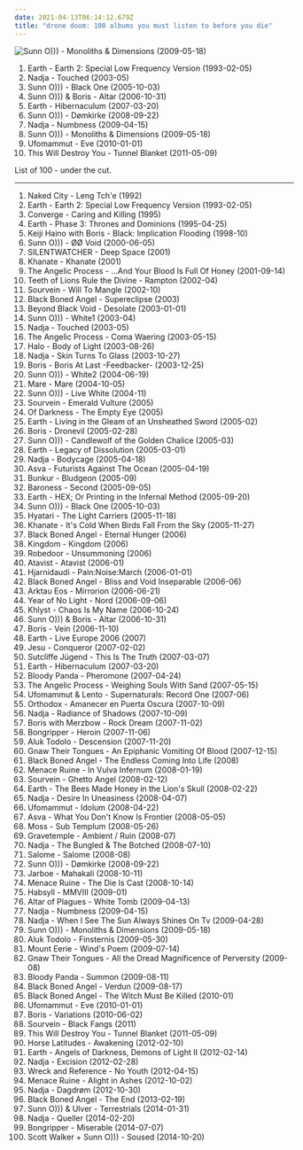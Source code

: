 ```yaml
---
date: 2021-04-13T06:14:12.679Z
title: "drone doom: 100 albums you must listen to before you die"
---
```

![Sunn O))) - Monoliths &amp; Dimensions (2009-05-18)](http://coverartarchive.org/release/50f53ceb-8e3c-3508-8c4e-80479bf93040/21129584187-500.jpg "Sunn O))) - Monoliths & Dimensions (2009-05-18)")
<ol class="albums">
<li data-cover="https://img.discogs.com/QPW4f0c-NOmLiXlyif-8uUVQh3c=/fit-in/600x603/filters:strip_icc():format(jpeg):mode_rgb():quality(90)/discogs-images/R-350902-1474027695-1021.jpeg.jpg" data-tags="drone, drone doom" role="button">Earth - Earth 2: Special Low Frequency Version (1993-02-05)</li>
<li data-cover="http://coverartarchive.org/release/9c4d2fcd-2578-4b19-875b-8836ecf1f179/2704214622-500.jpg" data-tags="drone" role="button">Nadja - Touched (2003-05)</li>
<li data-cover="http://coverartarchive.org/release/a87bb818-1584-4792-a4ea-ede2a752670f/12224448032-500.jpg" data-tags="drone" role="button">Sunn O))) - Black One (2005-10-03)</li>
<li data-cover="http://coverartarchive.org/release/441e27af-1bab-4295-9a07-76b5d534766c/12049469320-500.jpg" data-tags="drone, drone doom, experimental" role="button">Sunn O))) & Boris - Altar (2006-10-31)</li>
<li data-cover="http://coverartarchive.org/release/dc29f643-e2d3-4801-b0fe-db736a18fa4a/2386372698-500.jpg" data-tags="drone" role="button">Earth - Hibernaculum (2007-03-20)</li>
<li data-cover="http://coverartarchive.org/release/23e49586-fa2e-43ab-8b57-9e56b9221954/16445937734-500.jpg" data-tags="drone, live, drone doom" role="button">Sunn O))) - Dømkirke (2008-09-22)</li>
<li data-cover="http://coverartarchive.org/release/03eb2c03-bdfa-4508-9b9a-9022afbd52a5/14964057892-500.jpg" data-tags="drone, drone doom, drone metal, doomgaze" role="button">Nadja - Numbness (2009-04-15)</li>
<li data-cover="http://coverartarchive.org/release/50f53ceb-8e3c-3508-8c4e-80479bf93040/21129584187-500.jpg" data-tags="drone" role="button">Sunn O))) - Monoliths & Dimensions (2009-05-18)</li>
<li data-cover="http://coverartarchive.org/release/83181b88-97a9-4bfc-9c79-c993924c8621/18218900491-500.jpg" data-tags="doom metal, stoner metal" role="button">Ufomammut - Eve (2010-01-01)</li>
<li data-cover="http://coverartarchive.org/release/be65cd51-9d05-339f-8fd2-07c9f174c736/21716514907-500.jpg" data-tags="post-rock" role="button">This Will Destroy You - Tunnel Blanket (2011-05-09)</li>
</ol>
List of 100 - under the cut.
<!-- more -->

_________________

<ol class="albums">
<li data-cover="http://coverartarchive.org/release/40df820c-584f-4af3-a37f-a588aadeed74/10360629675-500.jpg" data-tags="drone metal, drone" role="button">
Naked City - Leng Tch'e (1992)
</li>
<li data-cover="https://img.discogs.com/QPW4f0c-NOmLiXlyif-8uUVQh3c=/fit-in/600x603/filters:strip_icc():format(jpeg):mode_rgb():quality(90)/discogs-images/R-350902-1474027695-1021.jpeg.jpg" data-tags="drone, drone doom" role="button">
Earth - Earth 2: Special Low Frequency Version (1993-02-05)
</li>
<li data-cover="http://coverartarchive.org/release/c538b807-6bbf-45c3-b93f-e22bc11016d0/17511164630-500.jpg" data-tags="metalcore, hardcore" role="button">
Converge - Caring and Killing (1995)
</li>
<li data-cover="https://img.discogs.com/NF1Av-gjTTdMYEU73RdJH-u0_PE=/fit-in/600x619/filters:strip_icc():format(jpeg):mode_rgb():quality(90)/discogs-images/R-16150803-1604299125-5521.jpeg.jpg" data-tags="drone" role="button">
Earth - Phase 3: Thrones and Dominions (1995-04-25)
</li>
<li data-cover="https://via.placeholder.com/450" data-tags="noise rock" role="button">
Keiji Haino with Boris - Black: Implication Flooding (1998-10)
</li>
<li data-cover="http://coverartarchive.org/release/8c22b1b6-07c9-4ac4-944a-4f5697c0c98b/2817171034-500.jpg" data-tags="drone" role="button">
Sunn O))) - ØØ Void (2000-06-05)
</li>
<li data-cover="https://img.discogs.com/46dad272331b770e45c28eea695bf30f59a15b86/images/spacer.gif" data-tags="dark ambient, ambient" role="button">
SILENTWATCHER - Deep Space (2001)
</li>
<li data-cover="http://coverartarchive.org/release/918ce11f-a9fb-4d3c-be10-c0b55e510145/11462273056-500.jpg" data-tags="doom metal, drone metal" role="button">
Khanate - Khanate (2001)
</li>
<li data-cover="http://coverartarchive.org/release/04e22146-2644-48fc-abed-96b2136c47ef/4867112613-500.jpg" data-tags="drone metal" role="button">
The Angelic Process - ...And Your Blood Is Full Of Honey (2001-09-14)
</li>
<li data-cover="http://coverartarchive.org/release/5fef35df-4d7a-4a68-9816-8d994e94b0dc/28543085075-500.jpg" data-tags="doom metal" role="button">
Teeth of Lions Rule the Divine - Rampton (2002-04)
</li>
<li data-cover="http://coverartarchive.org/release/a6cd7be7-f0b2-4352-9655-7620a4620148/4771270250-500.jpg" data-tags="sludge" role="button">
Sourvein - Will To Mangle (2002-10)
</li>
<li data-cover="http://coverartarchive.org/release/d17a23f0-2b41-464f-9268-a1e01bce4e81/2673978303-500.jpg" data-tags="drone" role="button">
Black Boned Angel - Supereclipse (2003)
</li>
<li data-cover="http://coverartarchive.org/release/dc11ac46-3a32-30f1-bdae-8d1ce5628663/2673943002-500.jpg" data-tags="drone doom" role="button">
Beyond Black Void - Desolate (2003-01-01)
</li>
<li data-cover="http://coverartarchive.org/release/dcbffba8-7ec2-40d7-a957-a9c6ea270f04/21797761752-500.jpg" data-tags="drone" role="button">
Sunn O))) - White1 (2003-04)
</li>
<li data-cover="http://coverartarchive.org/release/9c4d2fcd-2578-4b19-875b-8836ecf1f179/2704214622-500.jpg" data-tags="drone" role="button">
Nadja - Touched (2003-05)
</li>
<li data-cover="http://coverartarchive.org/release/ae5b0556-2ce2-417c-9e51-f7f59027168b/1983382274-500.jpg" data-tags="drone metal" role="button">
The Angelic Process - Coma Waering (2003-05-15)
</li>
<li data-cover="https://img.discogs.com/5eV2OHcD9IHoE2xLUEKlg_R7zZU=/fit-in/600x590/filters:strip_icc():format(jpeg):mode_rgb():quality(90)/discogs-images/R-389778-1560438385-1200.jpeg.jpg" data-tags="noise, metal, doom metal, slow, drone, industrial metal, drone doom, darkness, sludge doom, drone metal, industrial doom metal, heavy as fuck, crushing, drone doom metal, torture, sludge doom metal, noise metal, grinding noise, a hint of swans, industrial sludge doom metal, heaviest albums ever" role="button">
Halo - Body of Light (2003-08-26)
</li>
<li data-cover="http://coverartarchive.org/release/b590af7b-7f13-4fd2-ab4b-1ca9f47c6ed8/14963881539-500.jpg" data-tags="drone, drone metal, ambient" role="button">
Nadja - Skin Turns To Glass (2003-10-27)
</li>
<li data-cover="http://coverartarchive.org/release/10238f70-4b01-4d39-b793-617185352e1b/11345500658-500.jpg" data-tags="drone, drone metal" role="button">
Boris - Boris At Last -Feedbacker- (2003-12-25)
</li>
<li data-cover="http://coverartarchive.org/release/6a291bd0-cc9d-41b8-899b-b1519b0b5034/21797764256-500.jpg" data-tags="drone, drone metal" role="button">
Sunn O))) - White2 (2004-06-19)
</li>
<li data-cover="http://coverartarchive.org/release/120c576d-3ba7-4115-a84e-dbfd61d06326/25662001921-500.jpg" data-tags="doom metal, sludge" role="button">
Mare - Mare (2004-10-05)
</li>
<li data-cover="https://img.discogs.com/OFAOAfv0TVPyyFQtDcWCOKpWUjQ=/fit-in/600x590/filters:strip_icc():format(jpeg):mode_rgb():quality(90)/discogs-images/R-443977-1264192599.jpeg.jpg" data-tags="live album" role="button">
Sunn O))) - Live White (2004-11)
</li>
<li data-cover="http://coverartarchive.org/release/b5d1c621-8c55-4308-9769-7eea59d2b8ea/4771201374-500.jpg" data-tags="sludge" role="button">
Sourvein - Emerald Vulture (2005)
</li>
<li data-cover="https://img.discogs.com/zysQYQ0BdKR8sdOVEk_yysak4P4=/fit-in/600x593/filters:strip_icc():format(jpeg):mode_rgb():quality(90)/discogs-images/R-7335457-1525713043-8814.jpeg.jpg" data-tags="drone doom, funeral doom metal" role="button">
Of Darkness - The Empty Eye (2005)
</li>
<li data-cover="https://img.discogs.com/xf2W8rxgtrez3vIbv4fhBjZpKso=/fit-in/600x611/filters:strip_icc():format(jpeg):mode_rgb():quality(90)/discogs-images/R-635490-1161616527.jpeg.jpg" data-tags="doom metal, doom, drone, live" role="button">
Earth - Living in the Gleam of an Unsheathed Sword (2005-02)
</li>
<li data-cover="http://coverartarchive.org/release/4e969011-0b23-451a-b2b8-65558ae0622b/7077610377-500.jpg" data-tags="drone" role="button">
Boris - Dronevil (2005-02-28)
</li>
<li data-cover="http://coverartarchive.org/release/df589c90-b3e6-4db7-b55f-f75411d73e37/18235699819-500.jpg" data-tags="drone, drone metal" role="button">
Sunn O))) - Candlewolf of the Golden Chalice (2005-03)
</li>
<li data-cover="https://img.discogs.com/QQMp47CPz60qLJOaOXPOxJCztkw=/fit-in/600x600/filters:strip_icc():format(jpeg):mode_rgb():quality(90)/discogs-images/R-567584-1348379192-6886.jpeg.jpg" data-tags="drone" role="button">
Earth - Legacy of Dissolution (2005-03-01)
</li>
<li data-cover="https://img.discogs.com/hMzHXbxnmV1AJM3QP0_R1dAVeeE=/fit-in/192x276/filters:strip_icc():format(jpeg):mode_rgb():quality(90)/discogs-images/R-450345-1115131494.jpg.jpg" data-tags="drone metal, ambient" role="button">
Nadja - Bodycage (2005-04-18)
</li>
<li data-cover="http://coverartarchive.org/release/0382be12-26a5-4950-acdf-2987b3e215f4/11506106398-500.jpg" data-tags="drone doom, drone" role="button">
Asva - Futurists Against The Ocean (2005-04-19)
</li>
<li data-cover="http://coverartarchive.org/release/c9f1833d-c682-4658-ab02-8a1aba026fb1/10972207558-500.jpg" data-tags="doom metal" role="button">
Bunkur - Bludgeon (2005-09)
</li>
<li data-cover="http://coverartarchive.org/release/7116fbc6-c1da-4bb7-8645-05234af1e720/15332337328-500.jpg" data-tags="progressive metal" role="button">
Baroness - Second (2005-09-05)
</li>
<li data-cover="http://coverartarchive.org/release/75be42af-928a-47fc-a570-ac779e674cab/2392664193-500.jpg" data-tags="post-rock, experimental, drone" role="button">
Earth - HEX; Or Printing in the Infernal Method (2005-09-20)
</li>
<li data-cover="http://coverartarchive.org/release/a87bb818-1584-4792-a4ea-ede2a752670f/12224448032-500.jpg" data-tags="drone" role="button">
Sunn O))) - Black One (2005-10-03)
</li>
<li data-cover="http://coverartarchive.org/release/cd0ca86d-ed53-423b-9e38-789e082a0e1c/6053033646-500.jpg" data-tags="drone" role="button">
Hyatari - The Light Carriers (2005-11-18)
</li>
<li data-cover="https://img.discogs.com/mHlcTFgLGoImTYzP5-ScVUCas28=/fit-in/260x301/filters:strip_icc():format(jpeg):mode_rgb():quality(90)/discogs-images/R-655494-1143981076.jpeg.jpg" data-tags="live album" role="button">
Khanate - It's Cold When Birds Fall From the Sky (2005-11-27)
</li>
<li data-cover="https://img.discogs.com/HOajzh_jtDSm63M8Ob1_cdWexMQ=/fit-in/346x350/filters:strip_icc():format(jpeg):mode_rgb():quality(90)/discogs-images/R-752180-1155710277.jpeg.jpg" data-tags="drone, drone doom" role="button">
Black Boned Angel - Eternal Hunger (2006)
</li>
<li data-cover="https://img.discogs.com/CHEH8_QsFra4Iwo0maO4tinfF7s=/fit-in/600x579/filters:strip_icc():format(jpeg):mode_rgb():quality(90)/discogs-images/R-1865863-1249136885.jpeg.jpg" data-tags="sludge metal" role="button">
Kingdom - Kingdom (2006)
</li>
<li data-cover="http://coverartarchive.org/release/bd4bcf65-ed5b-4c81-94f1-da3c4391e0e7/21306971158-500.jpg" data-tags="noise, ambient, experimental, drone, drone doom, not not fun, album fav, lyttil" role="button">
Robedoor - Unsummoning (2006)
</li>
<li data-cover="http://coverartarchive.org/release/3da3fb72-bfda-43cc-9da6-686391970d8e/28598922984-500.jpg" data-tags="doom metal, sludge, drone doom, sludge doom" role="button">
Atavist - Atavist (2006-01)
</li>
<li data-cover="http://coverartarchive.org/release/e76ad457-50d9-4d5e-be70-56926bc0a9a5/1785078750-500.jpg" data-tags="drone doom, drone metal" role="button">
Hjarnidaudi - Pain:Noise:March (2006-01-01)
</li>
<li data-cover="http://coverartarchive.org/release/738e5485-ef3a-4b5e-938c-60080ef56105/19807409265-500.jpg" data-tags="drone" role="button">
Black Boned Angel - Bliss and Void Inseparable (2006-06)
</li>
<li data-cover="http://coverartarchive.org/release/dcae32aa-afc6-4f80-af7e-4548ada67039/1802392625-500.jpg" data-tags="ritual ambient" role="button">
Arktau Eos - Mirrorion (2006-06-21)
</li>
<li data-cover="http://coverartarchive.org/release/245e79d9-39b5-4590-94b4-1c76c9812378/5361787616-500.jpg" data-tags="sludge" role="button">
Year of No Light - Nord (2006-09-06)
</li>
<li data-cover="http://coverartarchive.org/release/06324e8d-fddb-412d-81b6-42c6eccd1a85/6053542911-500.jpg" data-tags="drone, experimental, avant-garde, dark ambient" role="button">
Khlyst - Chaos Is My Name (2006-10-24)
</li>
<li data-cover="http://coverartarchive.org/release/441e27af-1bab-4295-9a07-76b5d534766c/12049469320-500.jpg" data-tags="drone, drone doom, experimental" role="button">
Sunn O))) & Boris - Altar (2006-10-31)
</li>
<li data-cover="http://coverartarchive.org/release/845be2eb-1e4f-459f-a0fd-a2d64bdd9d2b/21311043854-500.jpg" data-tags="noise, drone, noise rock" role="button">
Boris - Vein (2006-11-10)
</li>
<li data-cover="https://img.discogs.com/WffsO5U9SuFZo7lZw78wz2AYrbc=/fit-in/513x816/filters:strip_icc():format(jpeg):mode_rgb():quality(90)/discogs-images/R-3310726-1325189517.jpeg.jpg" data-tags="live" role="button">
Earth - Live Europe 2006 (2007)
</li>
<li data-cover="http://coverartarchive.org/release/3a99332d-e326-46d6-acdc-f9935bdb9efb/26240956893-500.jpg" data-tags="post-rock, shoegaze, drone, experimental" role="button">
Jesu - Conqueror (2007-02-02)
</li>
<li data-cover="http://coverartarchive.org/release/858f258e-f91b-4b71-8970-565187544b6a/5102977687-500.jpg" data-tags="noise, dark ambient, drone doom, power electronics, death industrial" role="button">
Sutcliffe Jügend - This Is The Truth (2007-03-07)
</li>
<li data-cover="http://coverartarchive.org/release/dc29f643-e2d3-4801-b0fe-db736a18fa4a/2386372698-500.jpg" data-tags="drone" role="button">
Earth - Hibernaculum (2007-03-20)
</li>
<li data-cover="http://coverartarchive.org/release/622b2616-fc2a-4f2d-8e70-99c129c965a7/21028033636-500.jpg" data-tags="sludge" role="button">
Bloody Panda - Pheromone (2007-04-24)
</li>
<li data-cover="http://coverartarchive.org/release/bafedfd5-3f00-34b7-8028-7ec83969dc3f/4890270894-500.jpg" data-tags="drone metal, shoegaze" role="button">
The Angelic Process - Weighing Souls With Sand (2007-05-15)
</li>
<li data-cover="http://coverartarchive.org/release/01ee077a-2611-4d3f-ad41-8f75979818e8/4911904366-500.jpg" data-tags="space rock, drone doom, drone metal, doomgaze" role="button">
Ufomammut & Lento - Supernaturals: Record One (2007-06)
</li>
<li data-cover="https://img.discogs.com/UqWnO7bNWPKX52WRXCwIdYux4sw=/fit-in/315x315/filters:strip_icc():format(jpeg):mode_rgb():quality(90)/discogs-images/R-1103684-1192278298.jpeg.jpg" data-tags="experimental" role="button">
Orthodox - Amanecer en Puerta Oscura (2007-10-09)
</li>
<li data-cover="http://coverartarchive.org/release/77a1a942-8b33-4e13-b746-0e74ee054512/1059780038-500.jpg" data-tags="drone" role="button">
Nadja - Radiance of Shadows (2007-10-09)
</li>
<li data-cover="https://via.placeholder.com/450" data-tags="drone, noise, experimental" role="button">
Boris with Merzbow - Rock Dream (2007-11-02)
</li>
<li data-cover="https://img.discogs.com/QyZkUlligOts1Apqrk6ucQM82AM=/fit-in/319x319/filters:strip_icc():format(jpeg):mode_rgb():quality(90)/discogs-images/R-1555750-1228083855.jpeg.jpg" data-tags="drone" role="button">
Bongripper - Heroin (2007-11-06)
</li>
<li data-cover="http://coverartarchive.org/release/80cf79b3-e897-476c-b9b6-4fd035bfb4ab/6247021793-500.jpg" data-tags="psychedelic rock, rock, psychedelic" role="button">
Aluk Todolo - Descension (2007-11-20)
</li>
<li data-cover="http://coverartarchive.org/release/0a2ce2ee-34f1-4730-a44b-a3949a3c27f1/2863699338-500.jpg" data-tags="black metal, experimental" role="button">
Gnaw Their Tongues - An Epiphanic Vomiting Of Blood (2007-12-15)
</li>
<li data-cover="http://coverartarchive.org/release/95a59fa6-c37f-40de-8219-628822e5b4b3/19810190640-500.jpg" data-tags="drone, drone doom" role="button">
Black Boned Angel - The Endless Coming Into Life (2008)
</li>
<li data-cover="https://img.discogs.com/3ZWZs90NhX1FBs7af1_VRUFyWmA=/fit-in/404x640/filters:strip_icc():format(jpeg):mode_rgb():quality(90)/discogs-images/R-1548554-1227586266.jpeg.jpg" data-tags="drone, drone metal, drone doom, drone doom metal" role="button">
Menace Ruine - In Vulva Infernum (2008-01-19)
</li>
<li data-cover="https://img.discogs.com/WGDce_A6oo50x8t_Lar1cBXEoDE=/fit-in/600x598/filters:strip_icc():format(jpeg):mode_rgb():quality(90)/discogs-images/R-1322376-1209571014.jpeg.jpg" data-tags="doom metal, sludge metal" role="button">
Sourvein - Ghetto Angel (2008-02-12)
</li>
<li data-cover="http://coverartarchive.org/release/af17e2e2-6b02-44b8-a848-67c7f66f6803/17517986245-500.jpg" data-tags="drone, instrumental, post-rock" role="button">
Earth - The Bees Made Honey in the Lion's Skull (2008-02-22)
</li>
<li data-cover="http://coverartarchive.org/release/c7bbf689-b65c-4d85-b8e2-533faf788fe1/1016426077-500.jpg" data-tags="drone" role="button">
Nadja - Desire In Uneasiness (2008-04-07)
</li>
<li data-cover="https://img.discogs.com/LU3-gs1JtwQ_WWgq5Cac_-nwwEc=/fit-in/400x399/filters:strip_icc():format(jpeg):mode_rgb():quality(90)/discogs-images/R-1435966-1223858516.jpeg.jpg" data-tags="doom metal, stoner metal" role="button">
Ufomammut - Idolum (2008-04-22)
</li>
<li data-cover="http://coverartarchive.org/release/2fb4720c-5478-4dc2-9dbd-79c65580dbc4/19801239453-500.jpg" data-tags="doom metal" role="button">
Asva - What You Don't Know Is Frontier (2008-05-05)
</li>
<li data-cover="https://img.discogs.com/qVmcx9unMhhEb9u_vG-AXrUzYR8=/fit-in/600x600/filters:strip_icc():format(jpeg):mode_rgb():quality(90)/discogs-images/R-1405466-1217796277.jpeg.jpg" data-tags="doom metal, sludge, funeral doom metal, funeral doom, drone metal" role="button">
Moss - Sub Templum (2008-05-26)
</li>
<li data-cover="https://img.discogs.com/1ZemMjVNIfbN2-vGZm8Vp6quIyM=/fit-in/600x594/filters:strip_icc():format(jpeg):mode_rgb():quality(90)/discogs-images/R-4472355-1409794502-1572.jpeg.jpg" data-tags="drone" role="button">
Gravetemple - Ambient / Ruin (2008-07)
</li>
<li data-cover="http://coverartarchive.org/release/fe21db7d-73a9-42c9-b642-441fad6cba58/2704257209-500.jpg" data-tags="ambient, drone metal" role="button">
Nadja - The Bungled & The Botched (2008-07-10)
</li>
<li data-cover="http://coverartarchive.org/release/9e080f88-99b2-459b-9fd8-85fc7007ddc8/6044101235-500.jpg" data-tags="doom metal, sludge doom" role="button">
Salome - Salome (2008-08)
</li>
<li data-cover="http://coverartarchive.org/release/23e49586-fa2e-43ab-8b57-9e56b9221954/16445937734-500.jpg" data-tags="drone, live, drone doom" role="button">
Sunn O))) - Dømkirke (2008-09-22)
</li>
<li data-cover="http://coverartarchive.org/release/fb7502e1-3e37-48cf-8a6f-563426605a63/15832666430-500.jpg" data-tags="experimental, drone" role="button">
Jarboe - Mahakali (2008-10-11)
</li>
<li data-cover="http://coverartarchive.org/release/b7a8de7e-f0ef-4260-a063-2f9686d2d733/15346695196-500.jpg" data-tags="drone, drone metal" role="button">
Menace Ruine - The Die Is Cast (2008-10-14)
</li>
<li data-cover="https://img.discogs.com/mLDfRBl4S5w3n_HMl9BEErJW6w8=/fit-in/270x250/filters:strip_icc():format(jpeg):mode_rgb():quality(90)/discogs-images/R-1694409-1317042475.jpeg.jpg" data-tags="noise, doom metal, drone, drone doom, drone-doom" role="button">
Habsyll - MMVIII (2009-01)
</li>
<li data-cover="http://coverartarchive.org/release/508cd265-21f1-4e9c-a995-ecc620bbd53f/2663399057-500.jpg" data-tags="black metal, atmospheric black metal" role="button">
Altar of Plagues - White Tomb (2009-04-13)
</li>
<li data-cover="http://coverartarchive.org/release/03eb2c03-bdfa-4508-9b9a-9022afbd52a5/14964057892-500.jpg" data-tags="drone, drone doom, drone metal, doomgaze" role="button">
Nadja - Numbness (2009-04-15)
</li>
<li data-cover="http://coverartarchive.org/release/22b860d3-09ee-4e1c-ba2f-3098b2b24c2d/14944571300-500.jpg" data-tags="drone metal" role="button">
Nadja - When I See The Sun Always Shines On Tv (2009-04-28)
</li>
<li data-cover="http://coverartarchive.org/release/50f53ceb-8e3c-3508-8c4e-80479bf93040/21129584187-500.jpg" data-tags="drone" role="button">
Sunn O))) - Monoliths & Dimensions (2009-05-18)
</li>
<li data-cover="http://coverartarchive.org/release/c3167de2-e1f2-4fdb-bc72-9610c837be6a/14303013313-500.jpg" data-tags="french, experimental, noise rock, psychedelic, late night, space rock, intense, psychedelic rock, drone doom, black, drone rock, acid rock, heavy psych, experimental black metal, doomgaze, noise metal, norma evangelium diaboli, noisegaze, black noise, ritual musick, creeping chaos, pscychedelic rock, the ajna offensive" role="button">
Aluk Todolo - Finsternis (2009-05-30)
</li>
<li data-cover="http://coverartarchive.org/release/70a9ffba-a48f-3255-9b27-4c55f98e2f80/25306984045-500.jpg" data-tags="shoegaze, folk, drone" role="button">
Mount Eerie - Wind's Poem (2009-07-14)
</li>
<li data-cover="http://coverartarchive.org/release/7f8823c6-aa02-497b-b382-c2e11e91c68e/5950054189-500.jpg" data-tags="drone metal, black industrial, black noise, drone black metal" role="button">
Gnaw Their Tongues - All the Dread Magnificence of Perversity (2009-08)
</li>
<li data-cover="https://img.discogs.com/RTVcL_ZvRYAkDzYWd4_1dAtYw_8=/fit-in/318x319/filters:strip_icc():format(jpeg):mode_rgb():quality(90)/discogs-images/R-1935477-1254053756.jpeg.jpg" data-tags="sludge" role="button">
Bloody Panda - Summon (2009-08-11)
</li>
<li data-cover="http://coverartarchive.org/release/fde04ba4-a08b-44db-a23e-decc2d5a8bf6/19807385777-500.jpg" data-tags="drone" role="button">
Black Boned Angel - Verdun (2009-08-17)
</li>
<li data-cover="http://coverartarchive.org/release/4a470da0-ebec-4809-a70f-1afafa237799/6005595419-500.jpg" data-tags="drone, drone doom" role="button">
Black Boned Angel - The Witch Must Be Killed (2010-01)
</li>
<li data-cover="http://coverartarchive.org/release/83181b88-97a9-4bfc-9c79-c993924c8621/18218900491-500.jpg" data-tags="doom metal, stoner metal" role="button">
Ufomammut - Eve (2010-01-01)
</li>
<li data-cover="http://coverartarchive.org/release/4e1a57dd-80c9-4f8c-9e3c-7d31877bcc93/11419454424-500.jpg" data-tags="stoner rock" role="button">
Boris - Variations (2010-06-02)
</li>
<li data-cover="http://coverartarchive.org/release/db7a8de7-6d5a-42af-b41b-db5c443bc765/4771289138-500.jpg" data-tags="sludge" role="button">
Sourvein - Black Fangs (2011)
</li>
<li data-cover="http://coverartarchive.org/release/be65cd51-9d05-339f-8fd2-07c9f174c736/21716514907-500.jpg" data-tags="post-rock" role="button">
This Will Destroy You - Tunnel Blanket (2011-05-09)
</li>
<li data-cover="https://img.discogs.com/4ryBJDtsZoEnXBOZPjdgX8xjHzw=/fit-in/600x600/filters:strip_icc():format(jpeg):mode_rgb():quality(90)/discogs-images/R-3399167-1328891078.jpeg.jpg" data-tags="doom metal, drone doom" role="button">
Horse Latitudes - Awakening (2012-02-10)
</li>
<li data-cover="http://coverartarchive.org/release/3466ac05-d0af-43d4-8650-9df083a9315c/2386440220-500.jpg" data-tags="instrumental, drone, stoner metal, doom jazz" role="button">
Earth - Angels of Darkness, Demons of Light II (2012-02-14)
</li>
<li data-cover="https://img.discogs.com/YLfiX9y0Chm64eMgJJpta0oxuhk=/fit-in/510x709/filters:strip_icc():format(jpeg):mode_rgb():quality(90)/discogs-images/R-412810-1109998882.jpg.jpg" data-tags="drone" role="button">
Nadja - Excision (2012-02-28)
</li>
<li data-cover="https://img.discogs.com/jBqxjnk6w5F-FbzH5YiUeoQlkcw=/fit-in/380x380/filters:strip_icc():format(jpeg):mode_rgb():quality(90)/discogs-images/R-3551701-1334964247.png.jpg" data-tags="noise rock" role="button">
Wreck and Reference - No Youth (2012-04-15)
</li>
<li data-cover="http://coverartarchive.org/release/249e03cb-591f-47f0-ba62-d0a7d7cf2c59/11221617719-500.jpg" data-tags="experimental, drone, neofolk" role="button">
Menace Ruine - Alight in Ashes (2012-10-02)
</li>
<li data-cover="http://coverartarchive.org/release/d24f846a-3aff-465e-b181-7ac0e070b9d0/7654943118-500.jpg" data-tags="drone" role="button">
Nadja - Dagdrøm (2012-10-30)
</li>
<li data-cover="http://coverartarchive.org/release/533728ac-8d40-4b77-bf39-23be7e2bc8e4/4783289600-500.jpg" data-tags="drone" role="button">
Black Boned Angel - The End (2013-02-19)
</li>
<li data-cover="http://coverartarchive.org/release/45248507-f89e-4e33-b37f-dc8438ee6f3a/8300210321-500.jpg" data-tags="ambient" role="button">
Sunn O))) & Ulver - Terrestrials (2014-01-31)
</li>
<li data-cover="http://coverartarchive.org/release/4d71aff5-a823-4dee-ba3a-4c0248481898/13473506197-500.jpg" data-tags="ambient, drone, drone metal" role="button">
Nadja - Queller (2014-02-20)
</li>
<li data-cover="http://coverartarchive.org/release/19a294d7-751a-4b22-b3c2-41b98e4d5236/7851396334-500.jpg" data-tags="sludge" role="button">
Bongripper - Miserable (2014-07-07)
</li>
<li data-cover="http://coverartarchive.org/release/0306931c-d73c-42d3-a1e1-e7ee8d196e10/8151261055-500.jpg" data-tags="avant-garde, drone, experimental" role="button">
Scott Walker + Sunn O))) - Soused (2014-10-20)
</li>
</ol>